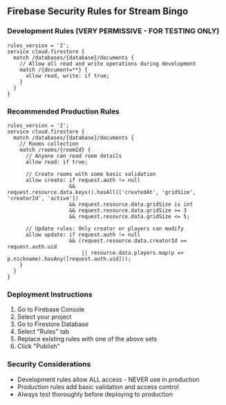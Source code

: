 ## Firebase Security Rules for Stream Bingo

### Development Rules (VERY PERMISSIVE - FOR TESTING ONLY)
```firestore
rules_version = '2';
service cloud.firestore {
  match /databases/{database}/documents {
    // Allow all read and write operations during development
    match /{document=**} {
      allow read, write: if true;
    }
  }
}
```

### Recommended Production Rules
```firestore
rules_version = '2';
service cloud.firestore {
  match /databases/{database}/documents {
    // Rooms collection
    match /rooms/{roomId} {
      // Anyone can read room details
      allow read: if true;
      
      // Create rooms with some basic validation
      allow create: if request.auth != null 
                    && request.resource.data.keys().hasAll(['createdAt', 'gridSize', 'creatorId', 'active'])
                    && request.resource.data.gridSize is int
                    && request.resource.data.gridSize >= 3 
                    && request.resource.data.gridSize <= 5;
      
      // Update rules: Only creator or players can modify
      allow update: if request.auth != null 
                    && (request.resource.data.creatorId == request.auth.uid 
                        || resource.data.players.map(p => p.nickname).hasAny([request.auth.uid]));
    }
  }
}
```

### Deployment Instructions
1. Go to Firebase Console
2. Select your project
3. Go to Firestore Database
4. Select "Rules" tab
5. Replace existing rules with one of the above sets
6. Click "Publish"

### Security Considerations
- Development rules allow ALL access - NEVER use in production
- Production rules add basic validation and access control
- Always test thoroughly before deploying to production
